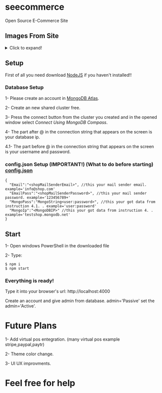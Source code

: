 # seecommerce
Open Source E-Commerce Site

## Images From Site
<details>
  <summary>Click to expand!</summary>
  
  ### Main Page
  ![Main Page](https://user-images.githubusercontent.com/58953199/179397673-cea7f00d-09cd-400d-bf6a-defda945255b.jpg)
  
  ### Sort by Categories Page
  ![Categories](https://user-images.githubusercontent.com/58953199/179398251-d83d9ae7-9569-4e4c-a04c-f412a705ff63.jpg)
  
  ### Product Page
  ![Product](https://user-images.githubusercontent.com/58953199/179398270-ed33ae9d-30d0-4196-8f89-3ee3ab0cbf5e.jpg)

  ### Cart Page
  ![Cart](https://user-images.githubusercontent.com/58953199/179397883-b451f2c3-911f-405f-9fe8-6922aec32b80.jpg)
  
  ### Account Page
  ![Account](https://user-images.githubusercontent.com/58953199/179398213-266a13fa-5bd8-4a89-a732-d27427fa4b87.jpg)

  ### Products Add,Remove,Edit Page
  ![Products](https://user-images.githubusercontent.com/58953199/179398229-eb9023f0-8e3e-406d-a70b-d31736fb3431.jpg)

  ### Shop Settings Page
  ![Shop Settings](https://user-images.githubusercontent.com/58953199/179398240-36bde4c2-76b2-4e94-ab0f-40543bcefe02.jpg)


</details>

## Setup

First of all you need download [NodeJS](https://nodejs.org/en/) if you haven't installed!!

### Database Setup

1- Please create an account in [MongoDB Atlas](https://www.mongodb.com/atlas/database).

2- Create an new shared cluster free.

3- Press the connect button from the cluster you created and in the opened window select *Connect Using MongoDB Compass*.

4-   The part after @ in the connection string that appears on the screen is your database ip.

4.1- The part before @ in the connection string that appears on the screen is your username and password.

### config.json Setup (IMPORTANT!) (What to do before starting) [config.json](https://github.com/EnesAltas/seecommerce/blob/master/config.json)

```
{
  "Email":"<shopMailSenderEmail>", //this your mail sender email. example='info@shop.com'
  "EmailPass":"<shopMailSenderPassword>", //this your mail sender password. example='123456789+'
  "MongoPass":"MongoString<user:password>", //this your got data from instruction 4.1. . example='user:password'
  "MongoIp":"<MongoDBIP>" //this your got data from instruction 4. . example='testshop.mongodb.net'
}
```
## Start

1- Open windows PowerShell in the downloaded file

2- Type:

```
$ npm i
$ npm start
```
### Everything is ready!

Type it into your browser's url: http://localhost:4000

Create an account and give admin from database. admin='Passive' set the admin='Active'.

# Future Plans

1- Add virtual pos entegration. (many virtual pos example stripe,paypal,paytr)

2- Theme color change. 

3- UI UX improvments.

# Feel free for help
